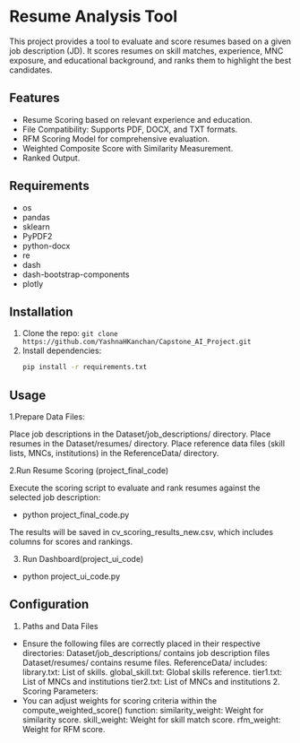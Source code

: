 # Resume Analysis Tool

This project provides a tool to evaluate and score resumes based on a given job description (JD). It scores resumes on skill matches, experience, MNC exposure, and educational background, and ranks them to highlight the best candidates.

## Features
- Resume Scoring based on relevant experience and education.
- File Compatibility: Supports PDF, DOCX, and TXT formats.
- RFM Scoring Model for comprehensive evaluation.
- Weighted Composite Score with Similarity Measurement.
- Ranked Output.

## Requirements
- os
- pandas
- sklearn
- PyPDF2
- python-docx
- re
- dash
- dash-bootstrap-components
- plotly

## Installation
1. Clone the repo: `git clone https://github.com/YashnaHKanchan/Capstone_AI_Project.git`
2. Install dependencies:
   ```bash
   pip install -r requirements.txt
   
## Usage
1.Prepare Data Files:

Place job descriptions in the Dataset/job_descriptions/ directory.
Place resumes in the Dataset/resumes/ directory.
Place reference data files (skill lists, MNCs, institutions) in the ReferenceData/ directory.

2.Run Resume Scoring (project_final_code)

Execute the scoring script to evaluate and rank resumes against the selected job description:
- python project_final_code.py

The results will be saved in cv_scoring_results_new.csv, which includes columns for scores and rankings.

3. Run Dashboard(project_ui_code)
- python project_ui_code.py

## Configuration
1. Paths and Data Files
- Ensure the following files are correctly placed in their respective directories:
           Dataset/job_descriptions/ contains job description files
           Dataset/resumes/ contains resume files.
           ReferenceData/ includes:
               library.txt: List of skills.
               global_skill.txt: Global skills reference.
               tier1.txt: List of MNCs and institutions
               tier2.txt: List of MNCs and institutions
  2. Scoring Parameters:
- You can adjust weights for scoring criteria within the compute_weighted_score() function:
               similarity_weight: Weight for similarity score.
               skill_weight: Weight for skill match score.
               rfm_weight: Weight for RFM score.



